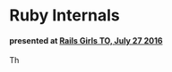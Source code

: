# Ruby Internals
#### presented at [Rails Girls TO, July 27 2016](http://www.meetup.com/railsgirlsTO/events/232462550/)

Th